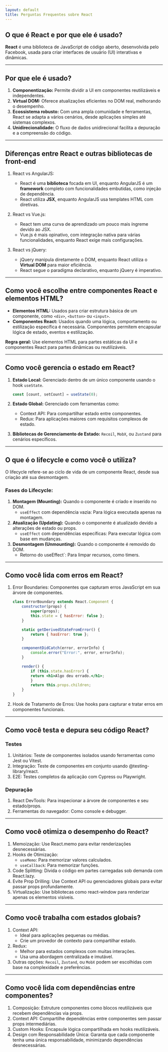 ```yaml
---
layout: default
title: Perguntas Frequentes sobre React
---
```


## O que é React e por que ele é usado?

**React** é uma biblioteca de JavaScript de código aberto, desenvolvida pelo Facebook, usada para criar interfaces de usuário (UI) interativas e dinâmicas.

---

## Por que ele é usado?

1. **Componentização:** Permite dividir a UI em componentes reutilizáveis e independentes.
2. **Virtual DOM:** Oferece atualizações eficientes no DOM real, melhorando o desempenho.
3. **Ecossistema robusto:** Com uma ampla comunidade e ferramentas, React se adapta a vários cenários, desde aplicações simples até sistemas complexos.
4. **Unidirecionalidade:** O fluxo de dados unidirecional facilita a depuração e a compreensão do código.

---

## Diferenças entre React e outras bibliotecas de front-end

1. React vs AngularJS:
   - React é uma **biblioteca** focada em UI, enquanto AngularJS é um **framework** completo com funcionalidades embutidas, como injeção de dependência.
   - React utiliza **JSX**, enquanto AngularJS usa templates HTML com diretivas.

2. React vs Vue.js:
   - React tem uma curva de aprendizado um pouco mais íngreme devido ao JSX.
   - Vue.js é mais opinativo, com integração nativa para várias funcionalidades, enquanto React exige mais configurações.

3. React vs jQuery:
   - jQuery manipula diretamente o DOM, enquanto React utiliza o **Virtual DOM** para maior eficiência.
   - React segue o paradigma declarativo, enquanto jQuery é imperativo.

---

## Como você escolhe entre componentes React e elementos HTML?

- **Elementos HTML:** Usados para criar estrutura básica de um componente, como `<div>`, `<button>` ou `<input>`.
- **Componentes React:** Usados quando uma lógica, comportamento ou estilização específica é necessária. Componentes permitem encapsular lógica de estado, eventos e estilização.

**Regra geral:** Use elementos HTML para partes estáticas da UI e componentes React para partes dinâmicas ou reutilizáveis.

---

## Como você gerencia o estado em React?

1. **Estado Local:** Gerenciado dentro de um único componente usando o hook `useState`.
   ```javascript
   const [count, setCount] = useState(0);
   ```

2. **Estado Global:** Gerenciado com ferramentas como:
    - Context API: Para compartilhar estado entre componentes.
    - Redux: Para aplicações maiores com requisitos complexos de estado.

3. **Bibliotecas de Gerenciamento de Estado:** `Recoil`, `MobX`, ou `Zustand` para cenários específicos.

---

## O que é o lifecycle e como você o utiliza?

O lifecycle refere-se ao ciclo de vida de um componente React, desde sua criação até sua desmontagem.

### Fases do Lifecycle:

1. **Montagem (Mounting):** Quando o componente é criado e inserido no DOM.
    - `useEffect` com dependência vazia: Para lógica executada apenas na montagem.
2. **Atualização (Updating):** Quando o componente é atualizado devido a alterações de estado ou props.
    - `useEffect` com dependências específicas: Para executar lógica com base em mudanças.
3. **Desmontagem (Unmounting):** Quando o componente é removido do DOM.
    - Retorno do useEffect`: Para limpar recursos, como timers.

---

## Como você lida com erros em React?

1. Error Boundaries: Componentes que capturam erros JavaScript em sua árvore de componentes.

    ```jsx
    class ErrorBoundary extends React.Component {
        constructor(props) {
            super(props);
            this.state = { hasError: false };
        }

        static getDerivedStateFromError() {
            return { hasError: true };
        }

        componentDidCatch(error, errorInfo) {
            console.error("Error:", error, errorInfo);
        }

        render() {
            if (this.state.hasError) {
            return <h1>Algo deu errado.</h1>;
            }
            return this.props.children;
        }
    }
    ```

2. Hook de Tratamento de Erros: Use hooks para capturar e tratar erros em componentes funcionais.

---

## Como você testa e depura seu código React?

### Testes

1. Unitários: Teste de componentes isolados usando ferramentas como Jest ou Vitest.
2. Integração: Teste de componentes em conjunto usando @testing-library/react.
3. E2E: Testes completos da aplicação com Cypress ou Playwright.

### Depuração

1. React DevTools: Para inspecionar a árvore de componentes e seu estado/props.
2. Ferramentas do navegador: Como console e debugger.

---

## Como você otimiza o desempenho do React?

1. Memoização: Use React.memo para evitar renderizações desnecessárias.
2. Hooks de Otimização:
    - `useMemo`: Para memorizar valores calculados.
    - `useCallback`: Para memorizar funções.
3. Code Splitting: Divida o código em partes carregadas sob demanda com React.lazy.
4. Evite Prop Drilling: Use Context API ou gerenciadores globais para evitar passar props profundamente.
5. Virtualização: Use bibliotecas como react-window para renderizar apenas os elementos visíveis.


---

## Como você trabalha com estados globais?

1. Context API:
    - Ideal para aplicações pequenas ou médias.
    - Crie um provedor de contexto para compartilhar estado.
2. Redux:
    - Melhor para estados complexos com muitas interações.
    - Usa uma abordagem centralizada e imutável.
3. Outras opções: `Recoil`, `Zustand`, ou `MobX` podem ser escolhidas com base na complexidade e preferências.

---

## Como você lida com dependências entre componentes?

1. Composição: Estruture componentes como blocos reutilizáveis que recebem dependências via props.
2. Context API: Compartilhe dependências entre componentes sem passar props intermediárias.
3. Custom Hooks: Encapsule lógica compartilhada em hooks reutilizáveis.
4. Design com Responsabilidade Única: Garanta que cada componente tenha uma única responsabilidade, minimizando dependências desnecessárias.